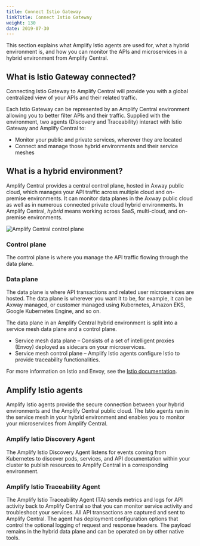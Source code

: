 ```yaml
---
title: Connect Istio Gateway
linkTitle: Connect Istio Gateway
weight: 130
date: 2019-07-30
---
```

This section explains what Amplify Istio agents are used for, what a hybrid environment is, and how you can monitor the APIs and microservices in a hybrid environment from Amplify Central.

## What is Istio Gateway connected?

Connecting Istio Gateway to Amplify Central will provide you with a global centralized view of your APIs and their related traffic.

Each Istio Gateway can be represented by an Amplify Central environment allowing you to better filter APIs and their traffic. Supplied with the environment, two agents (Discovery and Traceability) interact with Istio Gateway and Amplify Central to:

* Monitor your public and private services, wherever they are located
* Connect and manage those hybrid environments and their service meshes

## What is a hybrid environment?

Amplify Central provides a central control plane, hosted in Axway public cloud, which manages your API traffic across multiple cloud and on-premise environments. It can monitor data planes in the Axway public cloud as well as in numerous connected private cloud hybrid environments. In Amplify Central, *hybrid* means working across SaaS, multi-cloud, and on-premise environments.

![Amplify Central control plane](/Images/central/hybrid_control_data_plane.png)

### Control plane

The control plane is where you manage the API traffic flowing through the data plane.

### Data plane

The data plane is where API transactions and related user microservices are hosted. The data plane is wherever you want it to be, for example, it can be Axway managed, or customer managed using Kubernetes, Amazon EKS, Google Kubernetes Engine, and so on.

The data plane in an Amplify Central hybrid environment is split into a service mesh data plane and a control plane.

* Service mesh data plane – Consists of a set of intelligent proxies (Envoy) deployed as sidecars on your microservices.
* Service mesh control plane – Amplify Istio agents configure Istio to provide traceability functionalities.

For more information on Istio and Envoy, see the [Istio documentation](https://istio.io/latest/docs/).

## Amplify Istio agents

Amplify Istio agents provide the secure connection between your hybrid environments and the Amplify Central public cloud. The Istio agents run in the service mesh in your hybrid environment and enables you to monitor your microservices from Amplify Central.

### Amplify Istio Discovery Agent

The Amplify Istio Discovery Agent listens for events coming from Kubernetes to discover pods, services, and API documentation within your cluster to publish resources to Amplify Central in a corresponding environment.

### Amplify Istio Traceability Agent

The Amplify Istio Traceability Agent (TA) sends metrics and logs for API activity back to Amplify Central so that you can monitor service activity and troubleshoot your services. All API transactions are captured and sent to Amplify Central. The agent has deployment configuration options that control the optional logging of request and response headers. The payload remains in the hybrid data plane and can be operated on by other native tools.

